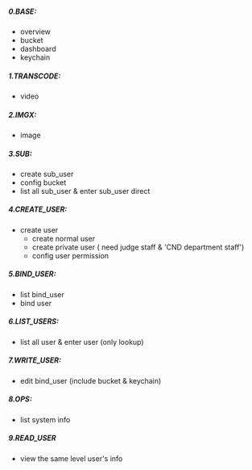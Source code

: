 ##### 0.BASE:
- overview
- bucket
- dashboard
- keychain
##### 1.TRANSCODE:
- video
##### 2.IMGX:
- image
##### 3.SUB:
- create sub_user
- config bucket
- list all sub_user & enter sub_user direct
##### 4.CREATE_USER:
- create user 
   - create normal user
   - create private user ( need judge staff & 'CND department staff')
   - config user permission 
##### 5.BIND_USER:
- list bind_user
- bind user
##### 6.LIST_USERS:
- list all user & enter user (only lookup)
##### 7.WRITE_USER:
- edit bind_user (include bucket & keychain)
##### 8.OPS:
- list system info
##### 9.READ_USER
- view the same level user's info